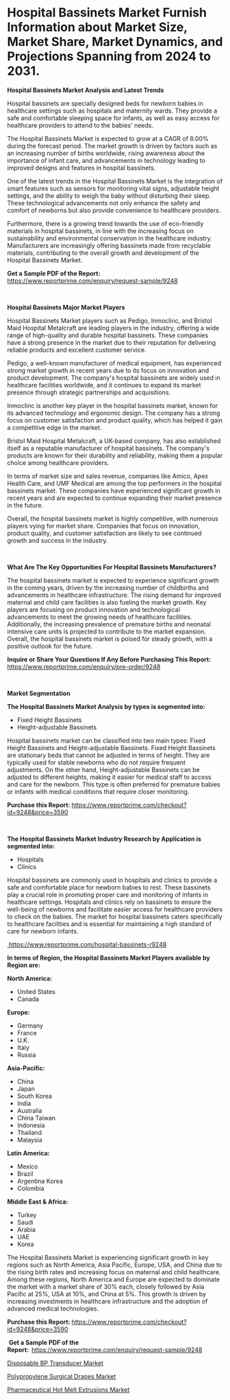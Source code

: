 <p><h1>Hospital Bassinets Market Furnish Information about Market Size, Market Share, Market Dynamics, and Projections Spanning from 2024 to 2031.</h1></p><p><strong>Hospital Bassinets Market Analysis and Latest Trends</strong></p>
<p><p>Hospital bassinets are specially designed beds for newborn babies in healthcare settings such as hospitals and maternity wards. They provide a safe and comfortable sleeping space for infants, as well as easy access for healthcare providers to attend to the babies' needs.</p><p>The Hospital Bassinets Market is expected to grow at a CAGR of 8.00% during the forecast period. The market growth is driven by factors such as an increasing number of births worldwide, rising awareness about the importance of infant care, and advancements in technology leading to improved designs and features in hospital bassinets.</p><p>One of the latest trends in the Hospital Bassinets Market is the integration of smart features such as sensors for monitoring vital signs, adjustable height settings, and the ability to weigh the baby without disturbing their sleep. These technological advancements not only enhance the safety and comfort of newborns but also provide convenience to healthcare providers.</p><p>Furthermore, there is a growing trend towards the use of eco-friendly materials in hospital bassinets, in line with the increasing focus on sustainability and environmental conservation in the healthcare industry. Manufacturers are increasingly offering bassinets made from recyclable materials, contributing to the overall growth and development of the Hospital Bassinets Market.</p></p>
<p><strong>Get a Sample PDF of the Report:&nbsp;</strong> <a href="https://www.reportprime.com/enquiry/request-sample/9248">https://www.reportprime.com/enquiry/request-sample/9248</a></p>
<p>&nbsp;</p>
<p><strong>Hospital Bassinets Major Market Players</strong></p>
<p><p>Hospital Bassinets Market players such as Pedigo, Inmoclinc, and Bristol Maid Hospital Metalcraft are leading players in the industry, offering a wide range of high-quality and durable hospital bassinets. These companies have a strong presence in the market due to their reputation for delivering reliable products and excellent customer service.</p><p>Pedigo, a well-known manufacturer of medical equipment, has experienced strong market growth in recent years due to its focus on innovation and product development. The company's hospital bassinets are widely used in healthcare facilities worldwide, and it continues to expand its market presence through strategic partnerships and acquisitions.</p><p>Inmoclinc is another key player in the hospital bassinets market, known for its advanced technology and ergonomic design. The company has a strong focus on customer satisfaction and product quality, which has helped it gain a competitive edge in the market.</p><p>Bristol Maid Hospital Metalcraft, a UK-based company, has also established itself as a reputable manufacturer of hospital bassinets. The company's products are known for their durability and reliability, making them a popular choice among healthcare providers.</p><p>In terms of market size and sales revenue, companies like Amico, Apex Health Care, and UMF Medical are among the top performers in the hospital bassinets market. These companies have experienced significant growth in recent years and are expected to continue expanding their market presence in the future.</p><p>Overall, the hospital bassinets market is highly competitive, with numerous players vying for market share. Companies that focus on innovation, product quality, and customer satisfaction are likely to see continued growth and success in the industry.</p></p>
<p>&nbsp;</p>
<p><strong>What Are The Key Opportunities For Hospital Bassinets Manufacturers?</strong></p>
<p><p>The hospital bassinets market is expected to experience significant growth in the coming years, driven by the increasing number of childbirths and advancements in healthcare infrastructure. The rising demand for improved maternal and child care facilities is also fueling the market growth. Key players are focusing on product innovation and technological advancements to meet the growing needs of healthcare facilities. Additionally, the increasing prevalence of premature births and neonatal intensive care units is projected to contribute to the market expansion. Overall, the hospital bassinets market is poised for steady growth, with a positive outlook for the future.</p></p>
<p><strong>Inquire or Share Your Questions If Any Before Purchasing This Report:</strong> <a href="https://www.reportprime.com/enquiry/pre-order/9248">https://www.reportprime.com/enquiry/pre-order/9248</a></p>
<p>&nbsp;</p>
<p><strong>Market Segmentation</strong></p>
<p><strong>The Hospital Bassinets Market Analysis by types is segmented into:</strong></p>
<p><ul><li>Fixed Height Bassinets</li><li>Height-adjustable Bassinets</li></ul></p>
<p><p>Hospital bassinets market can be classified into two main types: Fixed Height Bassinets and Height-adjustable Bassinets. Fixed Height Bassinets are stationary beds that cannot be adjusted in terms of height. They are typically used for stable newborns who do not require frequent adjustments. On the other hand, Height-adjustable Bassinets can be adjusted to different heights, making it easier for medical staff to access and care for the newborn. This type is often preferred for premature babies or infants with medical conditions that require closer monitoring.</p></p>
<p><strong>Purchase this Report:&nbsp;</strong><a href="https://www.reportprime.com/checkout?id=9248&price=3590">https://www.reportprime.com/checkout?id=9248&price=3590</a></p>
<p>&nbsp;</p>
<p><strong>The Hospital Bassinets Market Industry Research by Application is segmented into:</strong></p>
<p><ul><li>Hospitals</li><li>Clinics</li></ul></p>
<p><p>Hospital bassinets are commonly used in hospitals and clinics to provide a safe and comfortable place for newborn babies to rest. These bassinets play a crucial role in promoting proper care and monitoring of infants in healthcare settings. Hospitals and clinics rely on bassinets to ensure the well-being of newborns and facilitate easier access for healthcare providers to check on the babies. The market for hospital bassinets caters specifically to healthcare facilities and is essential for maintaining a high standard of care for newborn infants.</p></p>
<p><a href="https://www.reportprime.com/hospital-bassinets-r9248">&nbsp;https://www.reportprime.com/hospital-bassinets-r9248</a></p>
<p><strong>In terms of Region, the Hospital Bassinets Market Players available by Region are:</strong></p>
<p>
    <p> <strong> North America: </strong>
        <ul>
            <li>United States</li>
            <li>Canada</li>
        </ul>
        </p> 
    <p> <strong> Europe: </strong>
        <ul>
            <li>Germany</li>
            <li>France</li>
            <li>U.K.</li>
            <li>Italy</li>
            <li>Russia</li>
        </ul>
        </p> 
    <p> <strong> Asia-Pacific: </strong>
        <ul>
            <li>China</li>
            <li>Japan</li>
            <li>South Korea</li>
            <li>India</li>
            <li>Australia</li>
            <li>China Taiwan</li>
            <li>Indonesia</li>
            <li>Thailand</li>
            <li>Malaysia</li>
        </ul>
        </p> 
    <p> <strong> Latin America: </strong>
        <ul>
            <li>Mexico</li>
            <li>Brazil</li>
            <li>Argentina Korea</li>
            <li>Colombia</li>
        </ul>
        </p> 
    <p> <strong> Middle East & Africa: </strong>
        <ul>
            <li>Turkey</li>
            <li>Saudi</li>
            <li>Arabia</li>
            <li>UAE</li>
            <li>Korea</li>
        </ul>
    </p>
    </p>
<p><p>The Hospital Bassinets Market is experiencing significant growth in key regions such as North America, Asia Pacific, Europe, USA, and China due to the rising birth rates and increasing focus on maternal and child healthcare. Among these regions, North America and Europe are expected to dominate the market with a market share of 30% each, closely followed by Asia Pacific at 25%, USA at 10%, and China at 5%. This growth is driven by increasing investments in healthcare infrastructure and the adoption of advanced medical technologies.</p></p>
<p><strong>Purchase this Report: </strong><a href="https://www.reportprime.com/checkout?id=9248&price=3590">https://www.reportprime.com/checkout?id=9248&price=3590</a></p>
<p>&nbsp;<strong>Get a Sample PDF of the Report:&nbsp;&nbsp;</strong><a href="https://www.reportprime.com/enquiry/request-sample/9248">https://www.reportprime.com/enquiry/request-sample/9248</a></p>
<p><strong></strong></p>
<p><p><a href="https://www.linkedin.com/pulse/disposable-bp-transducer-market-analysis-examines-its-udabf?trackingId=NOm%2F54WejBfXvO8oOgRUwA%3D%3D">Disposable BP Transducer Market</a></p><p><a href="https://www.linkedin.com/pulse/polypropylene-surgical-drapes-market-research-report-provides-przuf?trackingId=Ag8Ikdr8yVccUbSc5iwJ8g%3D%3D">Polypropylene Surgical Drapes Market</a></p><p><a href="https://www.linkedin.com/pulse/pharmaceutical-hot-melt-extrusions-market-growth-trends-covid-19-dg96e?trackingId=Q8qH%2Bp2aNmnPPrGrBHLTZw%3D%3D">Pharmaceutical Hot Melt Extrusions Market</a></p></p>
